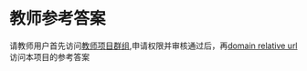 # 教师参考答案
请教师用户首先访问[教师项目群组](https://www.codecode.net/engintime/cp-lab/teachers-packet),申请权限并审核通过后，再[domain relative url](engintime/cp-lab/teachers-packet/Lab01.git)访问本项目的参考答案